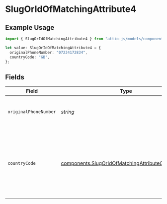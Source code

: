 # SlugOrIdOfMatchingAttribute4

## Example Usage

```typescript
import { SlugOrIdOfMatchingAttribute4 } from "attio-js/models/components";

let value: SlugOrIdOfMatchingAttribute4 = {
  originalPhoneNumber: "07234172834",
  countryCode: "GB",
};
```

## Fields

| Field                                                                                                                  | Type                                                                                                                   | Required                                                                                                               | Description                                                                                                            | Example                                                                                                                |
| ---------------------------------------------------------------------------------------------------------------------- | ---------------------------------------------------------------------------------------------------------------------- | ---------------------------------------------------------------------------------------------------------------------- | ---------------------------------------------------------------------------------------------------------------------- | ---------------------------------------------------------------------------------------------------------------------- |
| `originalPhoneNumber`                                                                                                  | *string*                                                                                                               | :heavy_minus_sign:                                                                                                     | The raw, original phone number, as inputted.                                                                           | 07234172834                                                                                                            |
| `countryCode`                                                                                                          | [components.SlugOrIdOfMatchingAttributeCountryCode](../../models/components/slugoridofmatchingattributecountrycode.md) | :heavy_minus_sign:                                                                                                     | The ISO 3166-1 alpha-2 country code representing the country that this phone number belongs to.                        | GB                                                                                                                     |